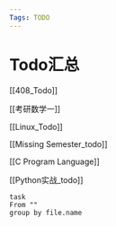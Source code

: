 ```yaml
---
Tags: TODO
---
```

# Todo汇总

[[408_Todo]]

[[考研数学一]]

[[Linux_Todo]]

[[Missing Semester_todo]]

[[C Program Language]]

[[Python实战_todo]]

```dataview
task
From ""
group by file.name
```
